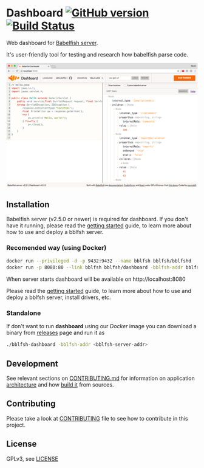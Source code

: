 # Dashboard [![GitHub version](https://badge.fury.io/gh/bblfsh%2Fdashboard.svg)](https://github.com/bblfsh/dashboard/releases) [![Build Status](https://travis-ci.org/bblfsh/dashboard.svg?branch=master)](https://travis-ci.org/bblfsh/dashboard)

Web dashboard for [Babelfish server](https://bblf.sh).

It's user-friendly tool for testing and research how babelfish parse code.

![Screenshot](images/screenshot.png?raw=true)

## Installation

Babelfish server (v2.5.0 or newer) is required for dashboard.
If you don't have it running, please read the [getting started](https://doc.bblf.sh/using-babelfish/getting-started.html) guide, to learn more about how to use and deploy a bblfsh server.

### Recomended way (using Docker)

```sh
docker run --privileged -d -p 9432:9432 --name bblfsh bblfsh/bblfshd
docker run -p 8080:80 --link bblfsh bblfsh/dashboard -bblfsh-addr bblfsh:9432
```

When server starts dashboard will be available on http://localhost:8080

Please read the [getting started](https://doc.bblf.sh/using-babelfish/getting-started.html) guide, to learn more about how to use and deploy a bblfsh server, install drivers, etc.

### Standalone

If don't want to run **dashboard** using our *Docker* image you can download a binary from [releases](https://github.com/bblfsh/dashboard/releases) page and run it as

```sh
./bblfsh-dashboard -bblfsh-addr <bblfsh-server-addr>
```

## Development

See relevant sections on [CONTRIBUTING.md](CONTRIBUTING.md) for information on application [architecture](CONTRIBUTING.md#Architecture) and how [build it](CONTRIBUTING.md#Development) from sources.

## Contributing

Please take a look at [CONTRIBUTING](CONTRIBUTING.md) file to see how to contribute in this project.


## License

GPLv3, see [LICENSE](LICENSE)
